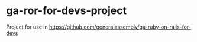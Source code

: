 ga-ror-for-devs-project
=======================

Project for use in https://github.com/generalassembly/ga-ruby-on-rails-for-devs